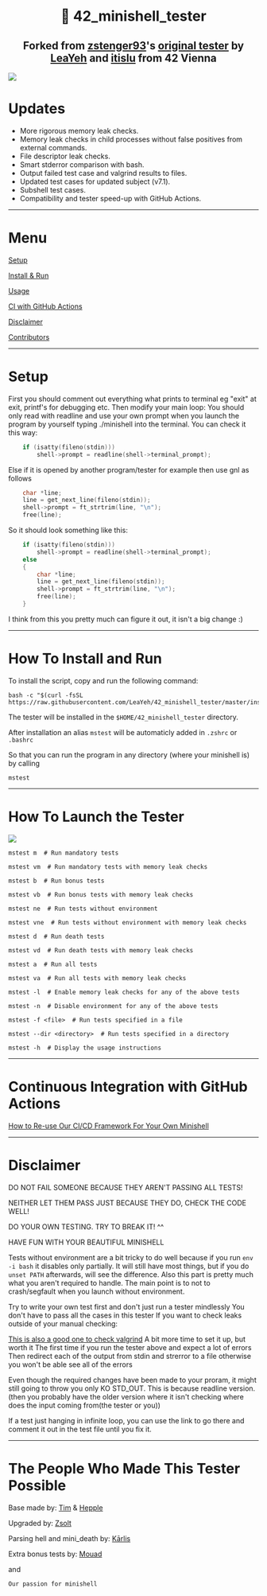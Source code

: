 <h1 align=center>📖 42_minishell_tester</h1>
<h2 align="center">Forked from <a href="https://github.com/zstenger93">zstenger93</a>'s <a href="https://github.com/zstenger93/42_minishell_tester">original tester</a> by <a href="https://github.com/LeaYeh">LeaYeh</a> and <a href="https://github.com/itislu">itislu</a> from 42 Vienna</h2>
<img align=center src="https://github.com/LeaYeh/42_minishell_tester/blob/master/tester.png">

# Updates

- More rigorous memory leak checks.
- Memory leak checks in child processes without false positives from external commands.
- File descriptor leak checks.
- Smart stderror comparison with bash.
- Output failed test case and valgrind results to files.
- Updated test cases for updated subject (v7.1).
- Subshell test cases.
- Compatibility and tester speed-up with GitHub Actions.

---

# Menu

[Setup](#setup)

[Install & Run](#how-to-install-and-run)

[Usage](#how-to-launch-the-tester)

[CI with GitHub Actions](#continuous-integration-with-github-actions)

[Disclaimer](#disclaimer)

[Contributors](#the-people-who-made-this-tester-possible)

---

# Setup
First you should comment out everything what prints to terminal eg "exit" at exit, printf's for debugging etc.
Then modify your main loop:
You should only read with readline and use your own prompt when you launch the program by yourself typing ./minishell into the terminal. You can check it this way:


```c
	if (isatty(fileno(stdin)))
		shell->prompt = readline(shell->terminal_prompt);
```

Else if it is opened by another program/tester for example then use gnl as follows

```c
	char *line;
	line = get_next_line(fileno(stdin));
	shell->prompt = ft_strtrim(line, "\n");
	free(line);
```

So it should look something like this:

```c
	if (isatty(fileno(stdin)))
		shell->prompt = readline(shell->terminal_prompt);
	else
	{
		char *line;
		line = get_next_line(fileno(stdin));
		shell->prompt = ft_strtrim(line, "\n");
		free(line);
	}
```

I think from this you pretty much can figure it out, it isn't a big change :)

---

# How To Install and Run

To install the script, copy and run the following command:

```
bash -c "$(curl -fsSL https://raw.githubusercontent.com/LeaYeh/42_minishell_tester/master/install.sh)"
```

The tester will be installed in the `$HOME/42_minishell_tester` directory.

After installation an alias `mstest` will be automaticly added in `.zshrc` or `.bashrc`

So that you can run the program in any directory (where your minishell is) by calling

```
mstest
```

---

# How To Launch the Tester

<img align=center src="https://github.com/LeaYeh/42_minishell_tester/blob/master/usage.png">

```
mstest m  # Run mandatory tests
```
```
mstest vm  # Run mandatory tests with memory leak checks
```
```
mstest b  # Run bonus tests
```
```
mstest vb  # Run bonus tests with memory leak checks
```
```
mstest ne  # Run tests without environment
```
```
mstest vne  # Run tests without environment with memory leak checks
```
```
mstest d  # Run death tests
```
```
mstest vd  # Run death tests with memory leak checks
```
```
mstest a  # Run all tests
```
```
mstest va  # Run all tests with memory leak checks
```
```
mstest -l  # Enable memory leak checks for any of the above tests
```
```
mstest -n  # Disable environment for any of the above tests
```
```
mstest -f <file>  # Run tests specified in a file
```
```
mstest --dir <directory>  # Run tests specified in a directory
```
```
mstest -h  # Display the usage instructions
```

---

# Continuous Integration with GitHub Actions

[How to Re-use Our CI/CD Framework For Your Own Minishell](https://github.com/LeaYeh/minishell?tab=readme-ov-file#how-to-re-use-our-cicd-framework-for-your-own-minishell)

---

# Disclaimer

DO NOT FAIL SOMEONE BECAUSE THEY AREN'T PASSING ALL TESTS!

NEITHER LET THEM PASS JUST BECAUSE THEY DO, CHECK THE CODE WELL!

DO YOUR OWN TESTING. TRY TO BREAK IT! ^^

HAVE FUN WITH YOUR BEAUTIFUL MINISHELL

Tests without environment are a bit tricky to do well because if you run `env -i bash` it disables only partially.
It will still have most things, but if you do `unset PATH` afterwards, will see the difference.
Also this part is pretty much what you aren't required to handle.
The main point is to not to crash/segfault when you launch without environment.

Try to write your own test first and don't just run a tester mindlessly
You don't have to pass all the cases in this tester
If you want to check leaks outside of your manual checking:

[This is also a good one to check valgrind](https://github.com/thallard/minishell_tester)
A bit more time to set it up, but worth it
The first time if you run the tester above and expect a lot of errors
Then redirect each of the output from stdin and strerror to a file otherwise you won't be able see all of the errors

Even though the required changes have been made to your proram, it might still going to throw you only KO STD_OUT.
This is because readline version. (then you probably have the older version where it isn't checking where does the input coming from(the tester or you))

If a test just hanging in infinite loop, you can use the link to go there and comment it out in the test file until you fix it.

---

# The People Who Made This Tester Possible

Base made by: [Tim](https://github.com/tjensen42) & [Hepple](https://github.com/hepple42)

Upgraded by: [Zsolt](https://github.com/zstenger93)

Parsing hell and mini_death by: [Kārlis](https://github.com/kvebers)

Extra bonus tests by: [Mouad](https://github.com/moabid42)

and

```
Our passion for minishell
```
